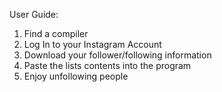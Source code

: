 User Guide:

1. Find a compiler
2. Log In to your Instagram Account
3. Download your follower/following information
4. Paste the lists contents into the program
5. Enjoy unfollowing people
